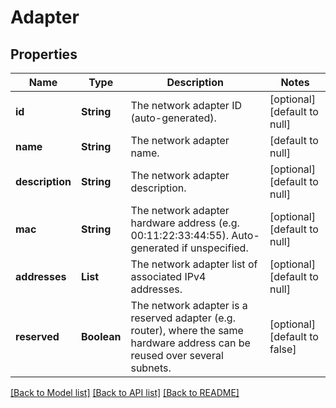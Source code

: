 # Adapter
## Properties

| Name | Type | Description | Notes |
|------------ | ------------- | ------------- | -------------|
| **id** | **String** | The network adapter ID (auto-generated). | [optional] [default to null] |
| **name** | **String** | The network adapter name. | [default to null] |
| **description** | **String** | The network adapter description. | [optional] [default to null] |
| **mac** | **String** | The network adapter hardware address (e.g. 00:11:22:33:44:55). Auto-generated if unspecified. | [optional] [default to null] |
| **addresses** | **List** | The network adapter list of associated IPv4 addresses. | [optional] [default to null] |
| **reserved** | **Boolean** | The network adapter is a reserved adapter (e.g. router), where the same hardware address can be reused over several subnets. | [optional] [default to false] |

[[Back to Model list]](../README.md#documentation-for-models) [[Back to API list]](../README.md#documentation-for-api-endpoints) [[Back to README]](../README.md)

